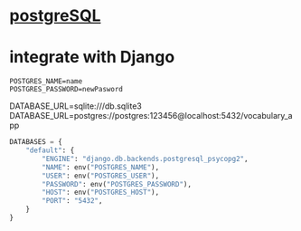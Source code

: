 # [postgreSQL](/wiki/Database/PostgreSQL/postgresql.md)


# integrate with Django

```
POSTGRES_NAME=name
POSTGRES_PASSWORD=newPasword
```
DATABASE_URL=sqlite:///db.sqlite3
DATABASE_URL=postgres://postgres:123456@localhost:5432/vocabulary_app  


```python
DATABASES = {
    "default": {
        "ENGINE": "django.db.backends.postgresql_psycopg2",
        "NAME": env("POSTGRES_NAME"),
        "USER": env("POSTGRES_USER"),
        "PASSWORD": env("POSTGRES_PASSWORD"),
        "HOST": env("POSTGRES_HOST"),
        "PORT": "5432",
    }
}
```